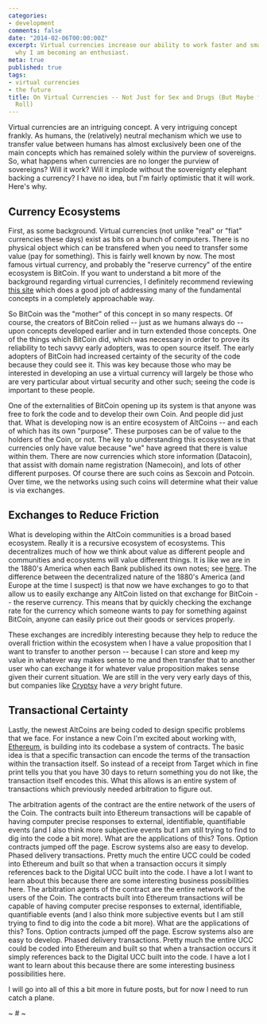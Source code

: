 ```yaml
---
categories:
- development
comments: false
date: "2014-02-06T00:00:00Z"
excerpt: Virtual currencies increase our ability to work faster and smarter. Here's
  why I am becoming an enthusiast.
meta: true
published: true
tags:
- virtual currencies
- the future
title: On Virtual Currencies -- Not Just for Sex and Drugs (But Maybe for Rock 'n'
  Roll)
---
```


Virtual currencies are an intriguing concept. A very intriguing concept frankly. As humans, the (relatively) neutral mechanism which we use to transfer value between humans has almost exclusively been one of the main concepts which has remained solely within the purview of sovereigns. So, what happens when currencies are no longer the purview of sovereigns? Will it work? Will it implode without the sovereignty elephant backing a currency? I have no idea, but I'm fairly optimistic that it will work. Here's why.

## Currency Ecosystems

First, as some background. Virtual currencies (not unlike "real" or "fiat" currencies these days) exist as bits on a bunch of computers. There is no physical object which can be transfered when you need to transfer some value (pay for something). This is fairly well known by now. The most famous virtual currency, and probably the "reserve currency" of the entire ecosystem is BitCoin. If you want to understand a bit more of the background regarding virtual currencies, I definitely recommend reviewing [this site](https://www.weusecoins.com/en/) which does a good job of addressing many of the fundamental concepts in a completely approachable way.

So BitCoin was the "mother" of this concept in so many respects. Of course, the creators of BitCoin relied -- just as we humans always do -- upon concepts developed earlier and in turn extended those concepts. One of the things which BitCoin did, which was necessary in order to prove its reliability to tech savvy early adopters, was to open source itself. The early adopters of BitCoin had increased certainty of the security of the code because they could see it. This was key because those who may be interested in developing an use a virtual currency will largely be those who are very particular about virtual security and other such; seeing the code is important to these people.

One of the externalities of BitCoin opening up its system is that anyone was free to fork the code and to develop their own Coin. And people did just that. What is developing now is an entire ecosystem of AltCoins -- and each of which has its own "purpose". These purposes can be of value to the holders of the Coin, or not. The key to understanding this ecosystem is that currencies only have value because "we" have agreed that there is value within them. There are now currencies which store information (Datacoin), that assist with domain name registration (Namecoin), and lots of other different purposes. Of course there are such coins as Sexcoin and Potcoin. Over time, we the networks using such coins will determine what their value is via exchanges.

## Exchanges to Reduce Friction

What is developing within the AltCoin communities is a broad based ecosystem. Really it is a recursive ecosystem of ecosystems. This decentralizes much of how we think about value as different people and communities and ecosystems will value different things. It is like we are in the 1880's America when each Bank published its own notes; see [here](http://www.npr.org/blogs/money/2013/08/27/216125279/episode-421-the-birth-of-the-dollar-bill). The difference between the decentralized nature of the 1880's America (and Europe at the time I suspect) is that now we have exchanges to go to that allow us to easily exchange any AltCoin listed on that exchange for BitCoin -- the reserve currency. This means that by quickly checking the exchange rate for the currency which someone wants to pay for something against BitCoin, anyone can easily price out their goods or services properly.

These exchanges are incredibly interesting because they help to reduce the overall friction within the ecosystem when I have a value proposition that I want to transfer to another person -- because I can store and keep my value in whatever way makes sense to me and then transfer that to another user who can exchange it for whatever value proposition makes sense given their current situation. We are still in the very very early days of this, but companies like [Cryptsy](http://www.cryptsy.com) have a *very* bright future.

## Transactional Certainty

Lastly, the newest AltCoins are being coded to design specific problems that we face. For instance a new Coin I'm excited about working with, [Ethereum](http://www.ethereum.org/), is building into its codebase a system of contracts. The basic idea is that a specific transaction can encode the terms of the transaction within the transaction itself. So instead of a receipt from Target which in fine print tells you that you have 30 days to return something you do not like, the transaction itself encodes this. What this allows is an entire system of transactions which previously needed arbitration to figure out.

The arbitration agents of the contract are the entire network of the users of the Coin. The contracts built into Ethereum transactions will be capable of having computer precise responses to external, identifiable, quantifiable events (and I also think more subjective events but I am still trying to find to dig into the code a bit more). What are the applications of this? Tons. Option contracts jumped off the page. Escrow systems also are easy to develop. Phased delivery transactions. Pretty much the entire UCC could be coded into Ethereum and built so that when a transaction occurs it simply references back to the Digital UCC built into the code. I have a lot I want to learn about this because there are some interesting business possibilities here.
The arbitration agents of the contract are the entire network of the users of the Coin. The contracts built into Ethereum transactions will be capable of having computer precise responses to external, identifiable, quantifiable events (and I also think more subjective events but I am still trying to find to dig into the code a bit more). What are the applications of this? Tons. Option contracts jumped off the page. Escrow systems also are easy to develop. Phased delivery transactions. Pretty much the entire UCC could be coded into Ethereum and built so that when a transaction occurs it simply references back to the Digital UCC built into the code. I have a lot I want to learn about this because there are some interesting business possibilities here.

I will go into all of this a bit more in future posts, but for now I need to run catch a plane.

~ # ~